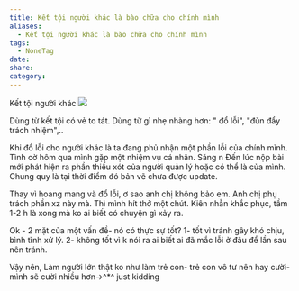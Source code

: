 ```yaml
---
title: Kết tội người khác là bào chữa cho chính mình
aliases:
  - Kết tội người khác là bào chữa cho chính mình
tags:
  - NoneTag
date: 
share: 
category:
---
```


Kết tội người khác
![](https://i.imgur.com/oRg2865.png)

Dùng từ kết tội có vẻ to tát. Dùng từ gì nhẹ nhàng hơn: " đổ lỗi", "đùn đẩy trách nhiệm",..

Khi đổ lỗi cho người khác là ta đang phủ nhận một phần lỗi của chính mình. Tình cờ hôm qua mình gặp một nhiệm vụ cá nhân. Sáng n
Đến lúc nộp bài mới phát hiện ra phần thiếu xót của người quản lý hoặc có thể là của mình. Chung quy là tại thời điểm đó bản vẽ chưa được update.

Thay vì hoang mang và đổ lỗi, ơ sao anh chị không bảo em. Anh chị phụ trách phần xz này mà. Thì mình hít thở một chút. Kiên nhẫn khắc phục, tầm 1-2 h là xong mà ko ai biết có chuyện gì xảy ra.

Ok - 2 mặt của một vấn đề- nó có thực sự tốt?
1- tốt vì tránh gây khó chịu, bình tĩnh xử lý.
2- không tốt vì k nói ra ai biết ai đã mắc lỗi ở đâu để lần sau nên tránh.

Vậy nên, Làm người lớn thật ko như làm trẻ con- trẻ con vô tư nên hay cười- mình sẽ cười nhiều hơn->^*^ just kidding